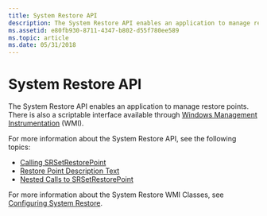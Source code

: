 ```yaml
---
title: System Restore API
description: The System Restore API enables an application to manage restore points. There is also a scriptable interface available through Windows Management Instrumentation (WMI).
ms.assetid: e80fb930-8711-4347-b802-d55f780ee589
ms.topic: article
ms.date: 05/31/2018
---
```


# System Restore API

The System Restore API enables an application to manage restore points. There is also a scriptable interface available through [Windows Management Instrumentation](/windows/desktop/WmiSdk/wmi-start-page) (WMI).

For more information about the System Restore API, see the following topics:

-   [Calling SRSetRestorePoint](calling-srsetrestorepoint.md)
-   [Restore Point Description Text](restore-point-description-text.md)
-   [Nested Calls to SRSetRestorePoint](nested-calls-to-srsetrestorepoint.md)

For more information about the System Restore WMI Classes, see [Configuring System Restore](configuring-system-restore.md).

 

 